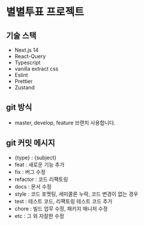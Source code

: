 # 별별투표 프로젝트

## 기술 스택

- Next.js 14
- React-Query
- Typescript
- vanilla extract css
- Eslint
- Prettier
- Zustand

## git 방식

- master, develop, feature 브랜치 사용합니다.

## git 커밋 메시지

- {type} : {subject}
- feat : 새로운 기능 추가
- fix : 버그 수정
- refactor : 코드 리팩토링
- docs : 문서 수정
- style : 코드 포맷팅, 세미콜론 누락, 코드 변경이 없는 경우
- test : 테스트 코드, 리팩토링 테스트 코드 추가
- chore : 빌드 업무 수정, 패키지 매니저 수정
- etc : 그 외 자잘한 수정
